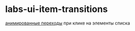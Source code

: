 # labs-ui-item-transitions

[анимированные переходы] при клике на элементы списка

[анимированные переходы]:<https://photos.google.com/share/AF1QipMKhy4HlRyjQU_Ff8vG54c6LG3pcqqxfqT5EOS50FBG1D8UiEOii833OrD12T_saA/photo/AF1QipM2Q6J0Q4jVMioib3FhhnU_a3QhEX-6YPW6hwzp?key=WlYyRnhRQzhGV0ktTFJtc2dFaURMd0hEYnJISkN3>
